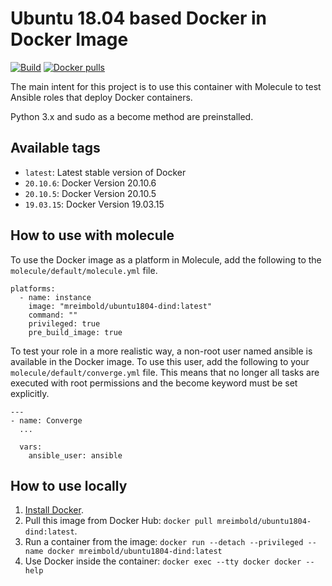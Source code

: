 # Ubuntu 18.04 based Docker in Docker Image
[![Build](https://github.com/mreimbold/ubuntu1804-dind/actions/workflows/ci.yml/badge.svg)](https://github.com/mreimbold/ubuntu1804-dind/actions/workflows/ci.yml)
[![Docker pulls](https://img.shields.io/docker/pulls/mreimbold/ubuntu1804-dind)](https://hub.docker.com/r/mreimbold/ubuntu1804-dind)

The main intent for this project is to use this container with Molecule to test Ansible roles that deploy Docker containers.

Python 3.x and sudo as a become method are preinstalled.

## Available tags

  - `latest`: Latest stable version of Docker
  - `20.10.6`: Docker Version 20.10.6
  - `20.10.5`: Docker Version 20.10.5
  - `19.03.15`: Docker Version 19.03.15

## How to use with molecule
To use the Docker image as a platform in Molecule, add the following to the `molecule/default/molecule.yml` file.

    platforms:
      - name: instance
        image: "mreimbold/ubuntu1804-dind:latest"
        command: ""
        privileged: true
        pre_build_image: true

To test your role in a more realistic way, a non-root user named ansible is available in the Docker image. To use this user, add the following to your `molecule/default/converge.yml` file. This means that no longer all tasks are executed with root permissions and the become keyword must be set explicitly.

    ---
    - name: Converge
      ...

      vars:
        ansible_user: ansible

## How to use locally

  1. [Install Docker](https://docs.docker.com/engine/installation/).
  2. Pull this image from Docker Hub: `docker pull mreimbold/ubuntu1804-dind:latest`.
  3. Run a container from the image: `docker run --detach --privileged --name docker mreimbold/ubuntu1804-dind:latest`
  4. Use Docker inside the container: `docker exec --tty docker docker --help`
